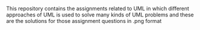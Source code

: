 This repository contains the assignments related to UML in which different approaches of UML is used to solve many kinds of UML problems and these are the solutions for those assignment questions in .png format
